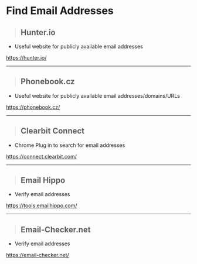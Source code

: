 # Find Email Addresses

> ## **Hunter.io**

- Useful website for publicly available email addresses 

https://hunter.io/

---

> ## **Phonebook.cz**

- Useful website for publicly available email addresses/domains/URLs 

https://phonebook.cz/

---

> ## **Clearbit Connect**

- Chrome Plug in to search for email addresses 

https://connect.clearbit.com/

---

> ## **Email Hippo**

- Verify email addresses 

https://tools.emailhippo.com/

---

> ## **Email-Checker.net**

- Verify email addresses 

https://email-checker.net/